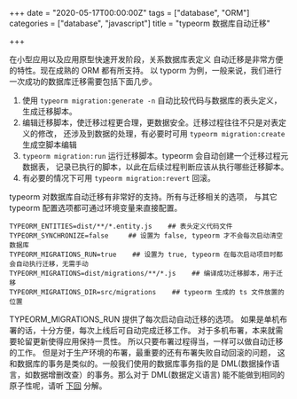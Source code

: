 +++
date = "2020-05-17T00:00:00Z"
tags = ["database", "ORM"]
categories = ["database", "javascript"]
title = "typeorm 数据库自动迁移"

+++

在小型应用以及应用原型快速开发阶段，关系数据库表定义
自动迁移是非常方便的特性。现在成熟的 ORM 都有所支持。
以 typorm 为例，一般来说，我们进行一次成功的数据库迁移需要包括下面几步。

1. 使用 `typeorm migration:generate -n` 自动比较代码与数据库的表头定义，生成迁移脚本。
2. 编辑迁移脚本，使迁移过程更合理，更数据安全。迁移过程往往不只是对表定义的修改，
还涉及到数据的处理，有必要时可用 `typeorm migration:create` 生成空脚本编辑
3. `typeorm migration:run` 运行迁移脚本。typeorm 会自动创建一个迁移过程元数据表，
   记录已执行的脚本，以此在后续过程判断应该从执行哪些迁移脚本。
4. 有必要的情况下可用 `typeorm migration:revert` 回滚。

typeorm 对数据库自动迁移有非常好的支持。所有与迁移相关的选项，
与其它 typeorm 配置选项都可通过环境变量来直接配置。

```
TYPEORM_ENTITIES=dist/**/*.entity.js    ## 表头定义代码文件
TYPEORM_SYNCHRONIZE=false     ## 设置为 false, typeorm 才不会每次启动清空数据库
TYPEORM_MIGRATIONS_RUN=true    ## 设置为 true, typeorm 在每次启动项目时都会自动执行迁移，无需手动
TYPEORM_MIGRATIONS=dist/migrations/**/*.js    ## 编译成功迁移脚本，用于迁移
TYPEORM_MIGRATIONS_DIR=src/migrations    ## typeorm 生成的 ts 文件放置的位置
```

TYPEORM_MIGRATIONS_RUN 提供了每次启动自动迁移的选项。
如果是单机布署的话，十分方便，每次上线后可自动完成迁移工作。
对于多机布署，本来就需要轮留更新使得应用保持一贯性。
所以只要布署过程得当，一样可以做自动迁移的工作。
但是对于生产环境的布署，最重要的还有布署失败自动回滚的问题，
这和数据库的事务是类似的。一般我们使用的数据库事务指的是
DML(数据操作语言，如数据增删改查）的事务。那么对于 DML(数据定义语言)
能不能做到相同的原子性呢，请听
[下回](https://wpchou.github.io/post/2020-05-18-atomic-ddl)
分解。
